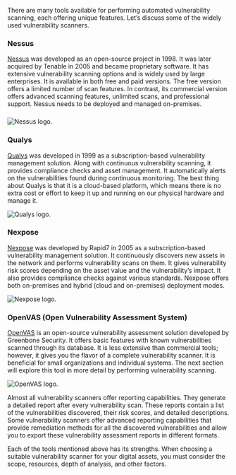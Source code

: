 There are many tools available for performing automated vulnerability scanning, each offering unique features. Let’s discuss some of the widely used vulnerability scanners.

### Nessus

[Nessus](https://www.tenable.com/products/nessus) was developed as an open-source project in 1998. It was later acquired by Tenable in 2005 and became proprietary software. It has extensive vulnerability scanning options and is widely used by large enterprises. It is available in both free and paid versions. The free version offers a limited number of scan features. In contrast, its commercial version offers advanced scanning features, unlimited scans, and professional support. Nessus needs to be deployed and managed on-premises.

### 

![Nessus logo.](https://tryhackme-images.s3.amazonaws.com/user-uploads/6645aa8c024f7893371eb7ac/room-content/6645aa8c024f7893371eb7ac-1726737640788.png)  

### Qualys

[Qualys](https://qualys.com/) was developed in 1999 as a subscription-based vulnerability management solution. Along with continuous vulnerability scanning, it provides compliance checks and asset management. It automatically alerts on the vulnerabilities found during continuous monitoring. The best thing about Qualys is that it is a cloud-based platform, which means there is no extra cost or effort to keep it up and running on our physical hardware and manage it.

![Qualys logo.](https://tryhackme-images.s3.amazonaws.com/user-uploads/6645aa8c024f7893371eb7ac/room-content/6645aa8c024f7893371eb7ac-1726737640778.png)  

### Nexpose

[Nexpose](https://www.rapid7.com/products/nexpose/) was developed by Rapid7 in 2005 as a subscription-based vulnerability management solution. It continuously discovers new assets in the network and performs vulnerability scans on them. It gives vulnerability risk scores depending on the asset value and the vulnerability’s impact. It also provides compliance checks against various standards. Nexpose offers both on-premises and hybrid (cloud and on-premises) deployment modes.

![Nexpose logo.](https://tryhackme-images.s3.amazonaws.com/user-uploads/6645aa8c024f7893371eb7ac/room-content/6645aa8c024f7893371eb7ac-1726737640774.png)  

### OpenVAS (Open Vulnerability Assessment System)

[OpenVAS](https://www.openvas.org/) is an open-source vulnerability assessment solution developed by Greenbone Security. It offers basic features with known vulnerabilities scanned through its database. It is less extensive than commercial tools; however, it gives you the flavor of a complete vulnerability scanner. It is beneficial for small organizations and individual systems. The next section will explore this tool in more detail by performing vulnerability scanning.

![OpenVAS logo.](https://tryhackme-images.s3.amazonaws.com/user-uploads/6645aa8c024f7893371eb7ac/room-content/6645aa8c024f7893371eb7ac-1726737640798.png)  

Almost all vulnerability scanners offer reporting capabilities. They generate a detailed report after every vulnerability scan. These reports contain a list of the vulnerabilities discovered, their risk scores, and detailed descriptions. Some vulnerability scanners offer advanced reporting capabilities that provide remediation methods for all the discovered vulnerabilities and allow you to export these vulnerability assessment reports in different formats.

Each of the tools mentioned above has its strengths. When choosing a suitable vulnerability scanner for your digital assets, you must consider the scope, resources, depth of analysis, and other factors.